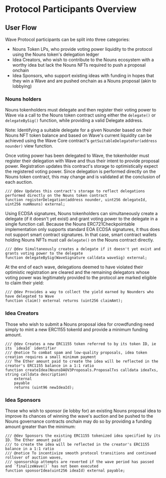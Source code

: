 # Protocol Participants Overview

## User Flow

Wave Protocol participants can be split into three categories:

- Nouns Token LPs, who provide voting power liquidity to the protocol using the Nouns token's delegation ledger
- Idea Creators, who wish to contribute to the Nouns ecosystem with a worthy idea but lack the Nouns NFTs required to push a proposal onchain
- Idea Sponsors, who support existing ideas with funding in hopes that they win a Wave and are pushed onchain as a Nouns proposal (akin to lobbying)

### Nouns holders

Nouns tokenholders must delegate and then register their voting power to Wave via a call to the Nouns token contract using either the `delegate()` or `delegateBySig()` function, while providing a valid Delegate address.

Note: Identifying a suitable delegate for a given Nounder based on their Nouns NFT token balance and based on Wave's current liquidity can be achieved using the Wave Core contract's `getSuitableDelegateFor(address nounder)` view function.

Once voting power has been delegated to Wave, the tokenholder must register their delegation with Wave and thus their intent to provide proposal power. Registration updates this contract's storage to optimistically expect the registered voting power. Since delegation is performed directly on the Nouns token contract, this may change and is validated at the conclusion of each auction.

```solidity
/// @dev Updates this contract's storage to reflect delegations performed directly on the Nouns token contract
function registerDelegation(address nounder, uint256 delegateId, uint256 numNouns) external;
```

Using ECDSA signatures, Nouns tokenholders can simultaneously create a delegate (if it doesn't yet exist) and grant voting power to the delegate in a single function call. Because the Nouns ERC721Checkpointable implementation only supports standard EOA ECDSA signatures, it thus does not support smart contract signatures. In that case, smart contract wallets holding Nouns NFTs must call `delegate()` on the Nouns contract directly.

```solidity
/// @dev Simultaneously creates a delegate if it doesn't yet exist and grants voting power to the delegate
function delegateBySig(WaveSignature calldata waveSig) external;
```

At the end of each wave, delegations deemed to have violated their optimistic registration are cleared and the remaining delegators whose voting power was legitimately provided to the protocol are marked eligible to claim their yield:

```solidity
/// @dev Provides a way to collect the yield earned by Nounders who have delegated to Wave
function claim() external returns (uint256 claimAmt);
```

### Idea Creators

Those who wish to submit a Nouns proposal idea for crowdfunding need simply to mint a new ERC1155 tokenId and provide a minimum funding amount.

```solidity
/// @dev Creates a new ERC1155 token referred to by its token ID, ie its `ideaId` identifier
/// @notice To combat spam and low-quality proposals, idea token creation requires a small minimum payment
/// The Ether amount paid to create the idea will be reflected in the creator's ERC1155 balance in a 1:1 ratio
function createIdea(NounsDAOV3Proposals.ProposalTxs calldata ideaTxs, string calldata description)
    external
    payable
    returns (uint96 newIdeaId);
```

### Idea Sponsors

Those who wish to sponsor (ie lobby for) an existing Nouns proposal idea to improve its chances of winning the wave's auction and be pushed to the Nouns governance contracts onchain may do so by providing a funding amount greater than the minimum:

```solidity
/// @dev Sponsors the existing ERC1155 tokenized idea specified by its ID. The Ether amount paid
/// to create the idea will be reflected in the creator's ERC1155 balance in a 1:1 ratio
/// @notice To incentivize smooth protocol transitions and continued rollover of auction waves,
/// sponsorship attempts are reverted if the wave period has passed and `finalizeWave()` has not been executed
function sponsorIdea(uint256 ideaId) external payable;
```

